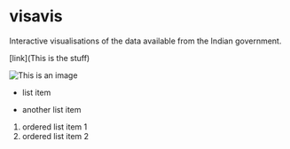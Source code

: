 # visavis
Interactive visualisations of the data available from the Indian government.

[link](This is the stuff)

![This is an image](http://colorbrewer2.org/learnmore/outliers.jpg)

- list item
* another list item

1. ordered list item 1
1. ordered list item 2
